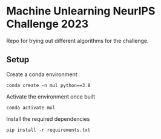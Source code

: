 # Machine Unlearning NeurIPS Challenge 2023

Repo for trying out different algorithms for the challenge. 

## Setup

Create a conda environment 
```
conda create -n mul python==3.8
```

Activate the environment once built 
```
conda activate mul 
```

Install the required dependencies  
```
pip install -r requirements.txt 
```